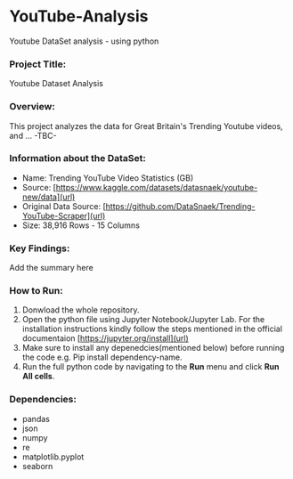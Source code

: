 # YouTube-Analysis
Youtube DataSet analysis - using python

### Project Title: 
Youtube Dataset Analysis
### Overview:
This project analyzes the data for Great Britain's Trending Youtube videos, and ... -TBC-
### Information about the DataSet:
- Name: Trending YouTube Video Statistics (GB)
- Source: [https://www.kaggle.com/datasets/datasnaek/youtube-new/data](url)
- Original Data Source: [https://github.com/DataSnaek/Trending-YouTube-Scraper](url)
- Size: 38,916 Rows - 15 Columns
### Key Findings:
Add the summary here
### How to Run:
1. Donwload the whole repository.
2. Open the python file using Jupyter Notebook/Jupyter Lab. For the installation instructions kindly follow the steps mentioned in the official documentaion [https://jupyter.org/install](url)
3. Make sure to install any depenedcies(mentioned below) before running the code e.g. Pip install dependency-name.
5. Run the full python code by navigating to the **Run** menu and click **Run All cells**.
### Dependencies:
- pandas
- json
- numpy
- re
- matplotlib.pyplot
- seaborn
